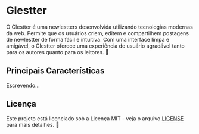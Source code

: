 # Glestter

O Glestter é uma newlestters desenvolvida utilizando tecnologias modernas da web. Permite que os usuários criem, editem e compartilhem postagens de newlestter de forma fácil e intuitiva. Com uma interface limpa e amigável, o Glestter oferece uma experiência de usuário agradável tanto para os autores quanto para os leitores. 🚀

## Principais Características

Escrevendo...

## Licença

Este projeto está licenciado sob a Licença MIT - veja o arquivo [LICENSE](https://choosealicense.com/licenses/mit/) para mais detalhes. 📜
